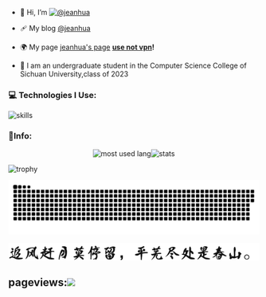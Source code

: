 - 👋 Hi, I’m [![@jeanhua](https://img.shields.io/badge/@jeanhua-8A2BE2)](https://github.com/jeanhua)

- 🩹 My blog [@jeanhua](https://www.blog.jeanhua.cn/)

- 🌍 My page [jeanhua's page](https://www.jeanhua.cn)  **<u>use not vpn</u>!**

- 🏫 I am an undergraduate student in the Computer Science College of Sichuan University,class of 2023

### 💻 Technologies  I Use:

![skills](https://skillicons.dev/icons?perline=14&i=html,java,python,c,cpp,cs,typescript,dart,javascript,flutter,vue,git,github,linux,ubuntu,md,photoshop,postman,sqlite,vscode,visualstudio,idea,qt,pycharm,unity)

### 🏀Info:

<div style="display:flex;justify-content:center;">
    <img src="https://github-readme-stats.vercel.app/api/top-langs/?username=jeanhua&layout=donut&hide=javascript,css,scss,html,cmake" alt="most used lang" </img>
    <img src="https://github-readme-stats.vercel.app/api?username=jeanhua&show_icons=true&locale=en" alt="stats" </img>
</div>


![trophy](https://github-profile-trophy.vercel.app/?username=jeanhua)

<p align="center">
 <img width="1000" src="assets/github-snake.svg" alt="snake"/>
</p>
<p align="center">
 <img src="assets/saying.png" alt="saying"/>
</p>

## pageviews:![](https://count.getloli.com/@jeanhua?name=jeanhua&theme=capoo-2&padding=7&offset=0&align=top&scale=1&pixelated=1&darkmode=auto)

